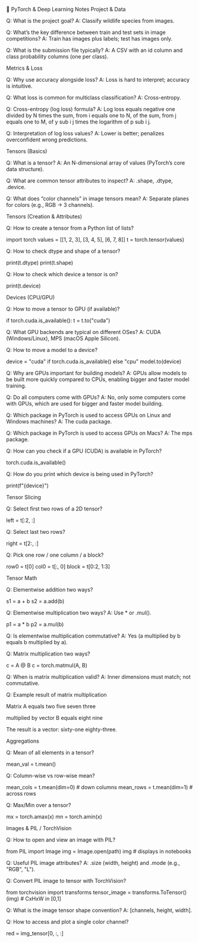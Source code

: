 📘 PyTorch & Deep Learning Notes
Project & Data

Q: What is the project goal?
A: Classify wildlife species from images.

Q: What’s the key difference between train and test sets in image competitions?
A: Train has images plus labels; test has images only.

Q: What is the submission file typically?
A: A CSV with an id column and class probability columns (one per class).

Metrics & Loss

Q: Why use accuracy alongside loss?
A: Loss is hard to interpret; accuracy is intuitive.

Q: What loss is common for multiclass classification?
A: Cross-entropy.

Q: Cross-entropy (log loss) formula?
A: Log loss equals negative one divided by N times the sum, from i equals one to N, of the sum, from j equals one to M, of y sub i j times the logarithm of p sub i j.

Q: Interpretation of log loss values?
A: Lower is better; penalizes overconfident wrong predictions.

Tensors (Basics)

Q: What is a tensor?
A: An N-dimensional array of values (PyTorch’s core data structure).

Q: What are common tensor attributes to inspect?
A: .shape, .dtype, .device.

Q: What does “color channels” in image tensors mean?
A: Separate planes for colors (e.g., RGB → 3 channels).

Tensors (Creation & Attributes)

Q: How to create a tensor from a Python list of lists?

import torch
values = [[1, 2, 3], [3, 4, 5], [6, 7, 8]]
t = torch.tensor(values)


Q: How to check dtype and shape of a tensor?

print(t.dtype)
print(t.shape)


Q: How to check which device a tensor is on?

print(t.device)

Devices (CPU/GPU)

Q: How to move a tensor to GPU (if available)?

if torch.cuda.is_available():
    t = t.to("cuda")


Q: What GPU backends are typical on different OSes?
A: CUDA (Windows/Linux), MPS (macOS Apple Silicon).

Q: How to move a model to a device?

device = "cuda" if torch.cuda.is_available() else "cpu"
model.to(device)


Q: Why are GPUs important for building models?
A: GPUs allow models to be built more quickly compared to CPUs, enabling bigger and faster model training.

Q: Do all computers come with GPUs?
A: No, only some computers come with GPUs, which are used for bigger and faster model building.

Q: Which package in PyTorch is used to access GPUs on Linux and Windows machines?
A: The cuda package.

Q: Which package in PyTorch is used to access GPUs on Macs?
A: The mps package.

Q: How can you check if a GPU (CUDA) is available in PyTorch?

torch.cuda.is_available()


Q: How do you print which device is being used in PyTorch?

print(f"{device}")

Tensor Slicing

Q: Select first two rows of a 2D tensor?

left = t[:2, :]


Q: Select last two rows?

right = t[2:, :]


Q: Pick one row / one column / a block?

row0 = t[0]
col0 = t[:, 0]
block = t[0:2, 1:3]

Tensor Math

Q: Elementwise addition two ways?

s1 = a + b
s2 = a.add(b)


Q: Elementwise multiplication two ways?
A: Use * or .mul().

p1 = a * b
p2 = a.mul(b)


Q: Is elementwise multiplication commutative?
A: Yes (a multiplied by b equals b multiplied by a).

Q: Matrix multiplication two ways?

c = A @ B
c = torch.matmul(A, B)


Q: When is matrix multiplication valid?
A: Inner dimensions must match; not commutative.

Q: Example result of matrix multiplication

Matrix A equals
two five
seven three

multiplied by vector B equals
eight
nine

The result is a vector:
sixty-one
eighty-three.

Aggregations

Q: Mean of all elements in a tensor?

mean_val = t.mean()


Q: Column-wise vs row-wise mean?

mean_cols = t.mean(dim=0)  # down columns
mean_rows = t.mean(dim=1)  # across rows


Q: Max/Min over a tensor?

mx = torch.amax(x)
mn = torch.amin(x)

Images & PIL / TorchVision

Q: How to open and view an image with PIL?

from PIL import Image
img = Image.open(path)
img  # displays in notebooks


Q: Useful PIL image attributes?
A: .size (width, height) and .mode (e.g., "RGB", "L").

Q: Convert PIL image to tensor with TorchVision?

from torchvision import transforms
tensor_image = transforms.ToTensor()(img)  # CxHxW in [0,1]


Q: What is the image tensor shape convention?
A: [channels, height, width].

Q: How to access and plot a single color channel?

red = img_tensor[0, :, :]